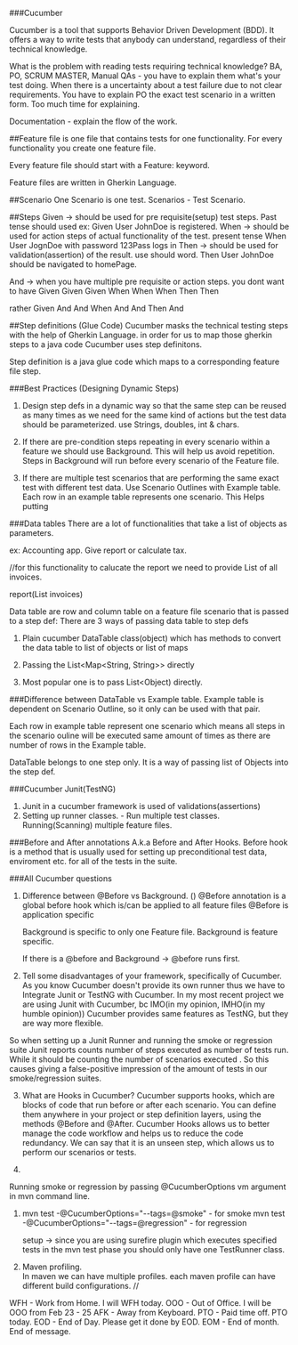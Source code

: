 ###Cucumber

Cucumber is a tool that supports Behavior Driven Development (BDD). It offers a way to write tests that
anybody can understand, regardless of their technical knowledge.

What is the problem with reading tests requiring technical knowledge? 
BA, PO, SCRUM MASTER, Manual QAs - you have to explain them what's your test doing.
When there is a uncertainty about a test failure due to not clear requirements.
You have to explain PO the exact test scenario in a written form. Too much time for explaining. 

Documentation - explain the flow of the work.


##Feature file
is one file that contains tests for one functionality. For every functionality you create
one feature file. 

Every feature file should start with a Feature: keyword.

Feature files are written in Gherkin Language. 

##Scenario
One Scenario is one test. Scenarios - Test Scenario.


##Steps
Given -> should be used for pre requisite(setup) test steps. Past tense should used ex:
Given User JohnDoe is registered.
When -> should be used for action steps of actual functionality of the test. present tense
When User JognDoe with password 123Pass logs in
Then -> should be used for validation(assertion) of the result. use should word. 
Then User JohnDoe should be navigated to homePage.


And ->  when you have multiple pre requisite or action steps. you dont want to have
Given
Given
Given
When
When
When
Then
Then

rather
Given
And
And
When
And
And
Then
And


##Step definitions (Glue Code)
Cucumber masks the technical testing steps with the help of Gherkin Language. in order for us
to map those gherkin steps to a java code Cucumber uses step definitons. 

Step definition is a java glue code which maps to a corresponding feature file step.



###Best Practices (Designing Dynamic Steps)
1. Design step defs in a dynamic way so that the same step can be reused as many times as we need 
for the same kind of actions but the test data should be parameterized. use Strings, doubles, int & chars.

2. If there are pre-condition steps repeating in every scenario within a feature we should use Background.
This will help us avoid repetition. Steps in Background will run before every scenario of the Feature file.

3. If there are multiple test scenarios that are performing the same exact test with different test 
data. Use Scenario Outlines with Example table. Each row in an example table represents one scenario.
This Helps putting 


###Data tables 
There are a lot of functionalities that take a list of objects
as parameters. 

ex: 
Accounting app.
Give report or calculate tax.

//for this functionality to calucate the report we need to
provide List of all invoices. 

report(List<Invoice> invoices)

Data table are row and column table on a feature file scenario
that is passed to a step def:
There are 3 ways of passing data table to step defs

1. Plain cucumber DataTable class(object) which has methods
to convert the data table to list of objects or list of maps

2. Passing the List<Map<String, String>> directly
3. Most popular one is to pass List<Object) directly.

###Difference between DataTable vs Example table.
Example table is dependent on Scenario Outline, so it only can
be used with that pair. 


Each row in example table represent one scenario which means 
all steps in the scenario ouline will be executed same 
amount of times as there are number of rows in the Example table.


DataTable belongs to one step only. 
It is a way of passing list of Objects into the step def. 



###Cucumber Junit(TestNG)
1. Junit in a cucumber framework is used of validations(assertions)
2. Setting up runner classes. - Run multiple test classes. 
Running(Scanning) multiple feature files.


###Before and After annotations A.k.a Before and After Hooks. 
Before hook is a method that is usually used for setting up preconditional test data, enviroment etc. for
all of the tests in the suite. 

###All Cucumber questions
1. Difference between @Before vs Background. ()
   @Before annotation is a global before hook which is/can be applied to all feature files 
   @Before is application specific
   
   Background is specific to only one Feature file.
   Background is feature specific.
   
   If there is a @before and Background -> @before runs first.

2. Tell some disadvantages of your framework, specifically of Cucumber.  
  As you know Cucumber doesn't provide its own runner thus we have to Integrate Junit or TestNG with
  Cucumber. In my most recent project we are using Junit with Cucumber, bc 
  IMO(in my opinion, IMHO(in my humble opinion)) Cucumber provides same 
  features as TestNG, but they are way more flexible. 
  
  So when setting up a Junit Runner and running the smoke or regression suite Junit reports counts 
  number of steps executed as number of tests run. While it should be counting the number of scenarios executed
  .
  So this causes giving a false-positive impression of the amount of tests in our smoke/regression suites. 
  
3. What are Hooks in Cucumber?
Cucumber supports hooks, which are blocks of code that run before or after each scenario.
You can define them anywhere in your project or step definition layers, 
using the methods @Before and @After. Cucumber Hooks allows us to better manage the code workflow
and helps us to reduce the code redundancy. We can say that it is an unseen step,
which allows us to perform our scenarios or tests.

4. 


Running smoke or regression by passing @CucumberOptions vm argument in mvn command line.
1. mvn test -@CucumberOptions="--tags=@smoke" - for smoke
   mvn test -@CucumberOptions="--tags=@regression" - for regression
   
   setup -> since you are using surefire plugin which executes specified tests in the 
   mvn test phase you should only have one TestRunner class.
   

2. Maven profiling.    
   In maven we can have multiple profiles. 
   each maven profile can have different build configurations. 
   //


WFH - Work from Home. I will WFH today. 
OOO - Out of Office. I will be OOO from Feb 23 - 25
AFK - Away from Keyboard. 
PTO - Paid time off. PTO today. 
EOD - End of Day. Please get it done by EOD.
EOM - End of month. End of message. 


